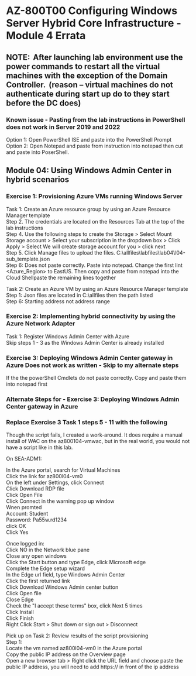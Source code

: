 # AZ-800T00 Configuring Windows Server Hybrid Core Infrastructure - Module 4 Errata

## NOTE:  After launching lab environment use the power commands to restart all the virtual machines with the exception of the Domain Controller.  (reason – virtual machines do not authenticate during start up do to they start before the DC does)  

### Known issue - Pasting from the lab instructions in PowerShell does not work in Server 2019 and 2022<br>
Option 1:  Open PowerShell ISE and paste into the PowerShell Prompt <br>
Option 2:  Open Notepad and paste from instruction into notepad then cut and paste into PoserShell. <br>

## Module 04:  Using Windows Admin Center in hybrid scenarios 

### Exercise 1: Provisioning Azure VMs running Windows Server 

Task 1: Create an Azure resource group by using an Azure Resource Manager template <br>
Step 2.  The credentials are located on the Resources Tab at the top of the lab instructions <br>
Step 4.  Use the following steps to create the Storage > Select Mount Storage account > Select your subscription in the dropdown box > Click Apply > Select We will create storage account for you > click next <br>
Step 5.  Click Manage files to upload the files. C:\allfiles\labfiles\lab04\l04-sub_template.json<br>
Step 6:  Does not paste correctly.  Paste into notepad.  Change the first lint <Azure_Region> to EastUS. Then copy and paste from notepad into the Cloud Shellpaste the remaining lines together <br>

Task 2: Create an Azure VM by using an Azure Resource Manager template <br>
Step 1: Json files are located in C:\allfiles then the path listed <br>
Step 6: Starting address not address range  <br>

### Exercise 2: Implementing hybrid connectivity by using the Azure Network Adapter

Task 1: Register Windows Admin Center with Azure <br>
Skip steps 1 - 3 as the Windows Admin Center is already installed <br>

### Exercise 3: Deploying Windows Admin Center gateway in Azure  Does not work as written - Skip to my alternate steps 

If the the powerShell Cmdlets do not paste correctly.  Copy and paste them into notepad first<br>

### Alternate Steps for - Exercise 3: Deploying Windows Admin Center gateway in Azure 

### Replace Exercise 3 Task 1 steps 5 - 11 with the following

Though the script fails, I created a work-around. It does require a manual install of WAC on the az800104-vmwac, but in the real world, you would not have a script like in this lab.<br>

On SEA-ADM1: <br>

In the Azure portal, search for Virtual Machines <br>
Click the link for az800l04-vm0 <br>
On the left under Settings, click Connect <br>
Click Download RDP file <br>
Click Open File <br>
Click Connect in the warning pop up window <br>
Wnen promted  <br>
Account:  Student <br>
Password: Pa55w.rd1234  <br>
click OK <br>
Click Yes <br>

Once logged in: <br>
Click NO in the Network blue pane <br>
Close any open windows <br>
Click the Start button and type Edge, click Microsoft edge <br>
Complete the Edge setup wizard <br>
In the Edge url field, type Windows Admin Center <br>
Click the first returned link <br>
Click Download Windows Admin center button <br>
Click Open file <br>
Close Edge <br>
Check the "I accept these terms" box, click Next 5 times <br>
Click Install <br>
Click Finish <br>
Right Click Start > Shut down or sign out > Disconnect <br>

Pick up on Task 2: Review results of the script provisioning <br>
Step 1: <br>
Locate the vm named az800l04-vm0 in the Azure portal <br>
Copy the public IP address on the Overview page <br>
Open a new browser tab > Right click the URL field and choose paste the public IP address, you will need to add https:// in front of the ip address<br>






